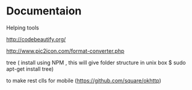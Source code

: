 # Documentaion
Helping tools

http://codebeautify.org/   

http://www.pic2icon.com/format-converter.php

tree <Folder name> ( install using NPM , this will give folder structure in unix box $ sudo apt-get install tree)

to make rest clls for mobile (https://github.com/square/okhttp)



